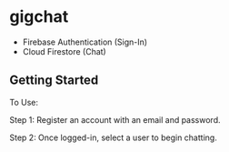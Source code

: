 # gigchat
- Firebase Authentication (Sign-In)
- Cloud Firestore (Chat)

## Getting Started

To Use:

Step 1: Register an account with an email and password.

Step 2: Once logged-in, select a user to begin chatting.
